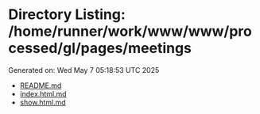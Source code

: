 # Directory Listing: /home/runner/work/www/www/processed/gl/pages/meetings
Generated on: Wed May  7 05:18:53 UTC 2025

- [README.md](README.md)
- [index.html.md](index.html.md)
- [show.html.md](show.html.md)
